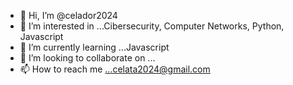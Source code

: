 - 👋 Hi, I’m @celador2024
- 👀 I’m interested in ...Cibersecurity, Computer Networks, Python, Javascript
- 🌱 I’m currently learning ...Javascript
- 💞️ I’m looking to collaborate on ...
- 📫 How to reach me ...celata2024@gmail.com

<!---
celador2024/celador2024 is a ✨ special ✨ repository because its `README.md` (this file) appears on your GitHub profile.
You can click the Preview link to take a look at your changes.
--->
